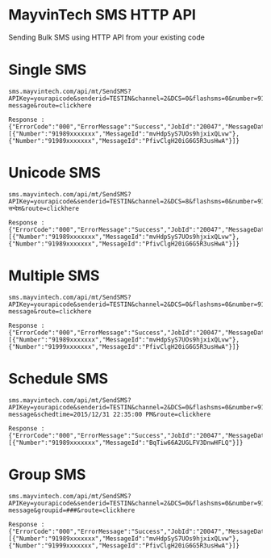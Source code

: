 # MayvinTech SMS HTTP API
Sending Bulk SMS using HTTP API from your existing code

# Single SMS

	sms.mayvintech.com/api/mt/SendSMS?APIKey=yourapicode&senderid=TESTIN&channel=2&DCS=0&flashsms=0&number=91989xxxxxxx&text=test 		message&route=clickhere

	Response : {"ErrorCode":"000","ErrorMessage":"Success","JobId":"20047","MessageData":					[{"Number":"91989xxxxxxx","MessageId":"mvHdpSyS7UOs9hjxixQLvw"},{"Number":"91989xxxxxxx","MessageId":"PfivClgH20iG6G5R3usHwA"}]}


# Unicode SMS

	sms.mayvintech.com/api/mt/SendSMS?APIKey=yourapicode&senderid=TESTIN&channel=2&DCS=8&flashsms=0&number=91989xxxxxxx&text=परीक्षण सन्देश&route=clickhere

	Response : {"ErrorCode":"000","ErrorMessage":"Success","JobId":"20047","MessageData":[{"Number":"91989xxxxxxx","MessageId":"mvHdpSyS7UOs9hjxixQLvw"},{"Number":"91989xxxxxxx","MessageId":"PfivClgH20iG6G5R3usHwA"}]}

# Multiple SMS

	sms.mayvintech.com/api/mt/SendSMS?APIKey=yourapicode&senderid=TESTIN&channel=2&DCS=0&flashsms=0&number=91989xxxxxxx,91999xxxxxxx&text=test message&route=clickhere

	Response : {"ErrorCode":"000","ErrorMessage":"Success","JobId":"20047","MessageData":[{"Number":"91989xxxxxxx","MessageId":"mvHdpSyS7UOs9hjxixQLvw"},{"Number":"91999xxxxxxx","MessageId":"PfivClgH20iG6G5R3usHwA"}]}

# Schedule SMS
	
	sms.mayvintech.com/api/mt/SendSMS?APIKey=yourapicode&senderid=TESTIN&channel=2&DCS=0&flashsms=0&number=91989xxxxxxx&text=test message&schedtime=2015/12/31 22:35:00 PM&route=clickhere

	Response : {"ErrorCode":"000","ErrorMessage":"Success","JobId":"20047","MessageData":[{"Number":"91989xxxxxxx","MessageId":"BqTiw66A2UGLFV3DnwHFLQ"}]}

# Group SMS

	sms.mayvintech.com/api/mt/SendSMS?APIKey=yourapicode&senderid=TESTIN&channel=2&DCS=0&flashsms=0&number=91989xxxxxxx&text=test message&groupid=###&route=clickhere

	Response : {"ErrorCode":"000","ErrorMessage":"Success","JobId":"20047","MessageData":[{"Number":"91989xxxxxxx","MessageId":"mvHdpSyS7UOs9hjxixQLvw"},{"Number":"91999xxxxxxx","MessageId":"PfivClgH20iG6G5R3usHwA"}]}
